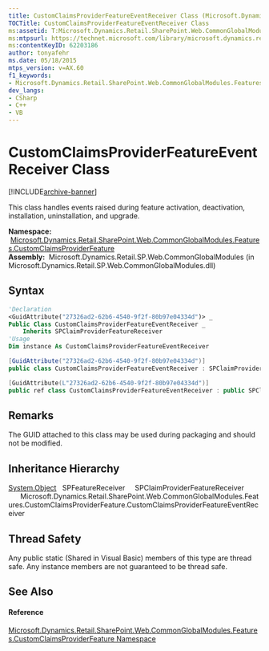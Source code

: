 ```yaml
---
title: CustomClaimsProviderFeatureEventReceiver Class (Microsoft.Dynamics.Retail.SharePoint.Web.CommonGlobalModules.Features.CustomClaimsProviderFeature)
TOCTitle: CustomClaimsProviderFeatureEventReceiver Class
ms:assetid: T:Microsoft.Dynamics.Retail.SharePoint.Web.CommonGlobalModules.Features.CustomClaimsProviderFeature.CustomClaimsProviderFeatureEventReceiver
ms:mtpsurl: https://technet.microsoft.com/library/microsoft.dynamics.retail.sharepoint.web.commonglobalmodules.features.customclaimsproviderfeature.customclaimsproviderfeatureeventreceiver(v=AX.60)
ms:contentKeyID: 62203186
author: tonyafehr
ms.date: 05/18/2015
mtps_version: v=AX.60
f1_keywords:
- Microsoft.Dynamics.Retail.SharePoint.Web.CommonGlobalModules.Features.CustomClaimsProviderFeature.CustomClaimsProviderFeatureEventReceiver
dev_langs:
- CSharp
- C++
- VB
---
```


# CustomClaimsProviderFeatureEventReceiver Class


[!INCLUDE[archive-banner](includes/archive-banner.md)]

This class handles events raised during feature activation, deactivation, installation, uninstallation, and upgrade.

**Namespace:**  [Microsoft.Dynamics.Retail.SharePoint.Web.CommonGlobalModules.Features.CustomClaimsProviderFeature](microsoft-dynamics-retail-sharepoint-web-commonglobalmodules-features-customclaimsproviderfeature-namespace.md)  
**Assembly:**  Microsoft.Dynamics.Retail.SP.Web.CommonGlobalModules (in Microsoft.Dynamics.Retail.SP.Web.CommonGlobalModules.dll)

## Syntax

``` vb
'Declaration
<GuidAttribute("27326ad2-62b6-4540-9f2f-80b97e04334d")> _
Public Class CustomClaimsProviderFeatureEventReceiver _
    Inherits SPClaimProviderFeatureReceiver
'Usage
Dim instance As CustomClaimsProviderFeatureEventReceiver
```

``` csharp
[GuidAttribute("27326ad2-62b6-4540-9f2f-80b97e04334d")]
public class CustomClaimsProviderFeatureEventReceiver : SPClaimProviderFeatureReceiver
```

``` c++
[GuidAttribute(L"27326ad2-62b6-4540-9f2f-80b97e04334d")]
public ref class CustomClaimsProviderFeatureEventReceiver : public SPClaimProviderFeatureReceiver
```

## Remarks

The GUID attached to this class may be used during packaging and should not be modified.

## Inheritance Hierarchy

[System.Object](https://technet.microsoft.com/library/e5kfa45b\(v=ax.60\))  
  SPFeatureReceiver  
    SPClaimProviderFeatureReceiver  
      Microsoft.Dynamics.Retail.SharePoint.Web.CommonGlobalModules.Features.CustomClaimsProviderFeature.CustomClaimsProviderFeatureEventReceiver  

## Thread Safety

Any public static (Shared in Visual Basic) members of this type are thread safe. Any instance members are not guaranteed to be thread safe.

## See Also

#### Reference

[Microsoft.Dynamics.Retail.SharePoint.Web.CommonGlobalModules.Features.CustomClaimsProviderFeature Namespace](microsoft-dynamics-retail-sharepoint-web-commonglobalmodules-features-customclaimsproviderfeature-namespace.md)

